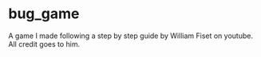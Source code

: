 # bug_game
A game I made following a step by step guide by William Fiset on youtube. All credit goes to him.
